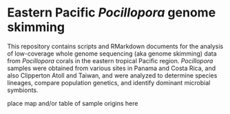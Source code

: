 # Eastern Pacific *Pocillopora* genome skimming

This repository contains scripts and RMarkdown documents for the analysis of low-coverage whole genome sequencing (aka genome skimming) data from *Pocillopora* corals in the eastern tropical Pacific region. *Pocillopora* samples were obtained from various sites in Panama and Costa Rica, and also Clipperton Atoll and Taiwan, and were analyzed to determine species lineages, compare population genetics, and identify dominant microbial symbionts.

place map and/or table of sample origins here